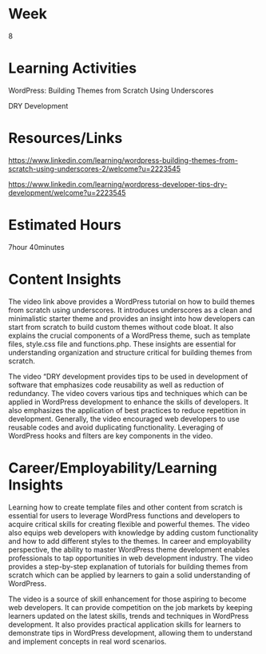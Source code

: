 # Week
8
# Learning Activities
WordPress: Building Themes from Scratch Using Underscores 

DRY Development
# Resources/Links
https://www.linkedin.com/learning/wordpress-building-themes-from-scratch-using-underscores-2/welcome?u=2223545

https://www.linkedin.com/learning/wordpress-developer-tips-dry-development/welcome?u=2223545
# Estimated Hours
7hour 40minutes 
# Content Insights 
The video link above provides a WordPress tutorial on how to build themes from scratch using underscores. It introduces underscores as a clean and minimalistic starter theme and provides an insight into how developers can start from scratch to build custom themes without code bloat. It also explains the crucial components of a WordPress theme, such as template files, style.css file and functions.php. These insights are essential for understanding organization and structure critical for building themes from scratch.

The video “DRY development provides tips to be used in development of software that emphasizes code reusability as well as reduction of redundancy. The video covers various tips and techniques which can be applied in WordPress development to enhance the skills of developers. It also emphasizes the application of best practices to reduce repetition in development. Generally, the video encouraged web developers to use reusable codes and avoid duplicating functionality. Leveraging of WordPress hooks and filters are key components in the video.
# Career/Employability/Learning Insights
Learning how to create template files and other content from scratch is essential for users to leverage WordPress functions and developers to acquire critical skills for creating flexible and powerful themes. The video also equips web developers with knowledge by adding custom functionality and how to add different styles to the themes. In career and employability perspective, the ability to master WordPress theme development enables professionals to tap opportunities in web development industry. The video provides a step-by-step explanation of tutorials for building themes from scratch which can be applied by learners to gain a solid understanding of WordPress.

The video is a source of skill enhancement for those aspiring to become web developers. It can provide competition on the job markets by keeping learners updated on the latest skills, trends and techniques in WordPress development. It also provides practical application skills for learners to demonstrate tips in WordPress development, allowing them to understand and implement concepts in real word scenarios.

